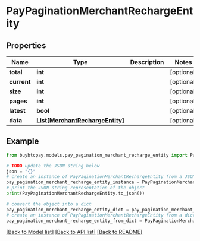 # PayPaginationMerchantRechargeEntity


## Properties

Name | Type | Description | Notes
------------ | ------------- | ------------- | -------------
**total** | **int** |  | [optional] 
**current** | **int** |  | [optional] 
**size** | **int** |  | [optional] 
**pages** | **int** |  | [optional] 
**latest** | **bool** |  | [optional] 
**data** | [**List[MerchantRechargeEntity]**](MerchantRechargeEntity.md) |  | [optional] 

## Example

```python
from buybtcpay.models.pay_pagination_merchant_recharge_entity import PayPaginationMerchantRechargeEntity

# TODO update the JSON string below
json = "{}"
# create an instance of PayPaginationMerchantRechargeEntity from a JSON string
pay_pagination_merchant_recharge_entity_instance = PayPaginationMerchantRechargeEntity.from_json(json)
# print the JSON string representation of the object
print(PayPaginationMerchantRechargeEntity.to_json())

# convert the object into a dict
pay_pagination_merchant_recharge_entity_dict = pay_pagination_merchant_recharge_entity_instance.to_dict()
# create an instance of PayPaginationMerchantRechargeEntity from a dict
pay_pagination_merchant_recharge_entity_from_dict = PayPaginationMerchantRechargeEntity.from_dict(pay_pagination_merchant_recharge_entity_dict)
```
[[Back to Model list]](../README.md#documentation-for-models) [[Back to API list]](../README.md#documentation-for-api-endpoints) [[Back to README]](../README.md)


